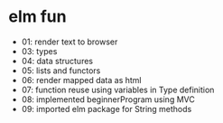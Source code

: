 # elm fun

- 01: render text to browser
- 03: types
- 04: data structures
- 05: lists and functors
- 06: render mapped data as html
- 07: function reuse using variables in Type definition
- 08: implemented beginnerProgram using MVC
- 09: imported elm package for String methods
